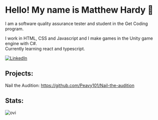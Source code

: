 # Hello! My name is Matthew Hardy 👋


I am a software quality assurance tester and student in the Get Coding program.

I work in HTML, CSS and Javascript and I make games in the Unity game engine with C#.  
Currently learning react and typescript.  

[![LinkedIn](https://img.shields.io/badge/LinkedIn-0077B5?style=for-the-badge&logo=linkedin&logoColor=white)](https://www.linkedin.com/in/matthewhardy709/)


## Projects:

Nail the Audition: https://github.com/Peavy101/Nail-the-audition

## Stats:


<img src="https://github-readme-stats.vercel.app/api/top-langs?username=peavy101&show_icons=true&locale=en&layout=compact&theme=chartreuse-dark" alt="ovi" />

 
